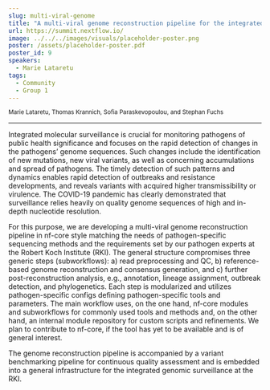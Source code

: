 ```yaml
---
slug: multi-viral-genome
title: "A multi-viral genome reconstruction pipeline for the integrated molecular surveillance at the RKI"
url: https://summit.nextflow.io/
image: ../../../images/visuals/placeholder-poster.png
poster: /assets/placeholder-poster.pdf
poster_id: 9
speakers:
  - Marie Lataretu
tags:
  - Community
  - Group 1
---
```


<div className="mb-8">
  <small className="typo-small">
    Marie	Lataretu, Thomas Krannich, Sofia Paraskevopoulou, and Stephan Fuchs
  </small>
</div>

<hr className="border-t border-gray-50 mb-4 opacity-20" />

Integrated molecular surveillance is crucial for monitoring pathogens of public health significance and focuses on the rapid detection of changes in the pathogens’ genome sequences. Such changes include the identification of new mutations, new viral variants, as well as concerning accumulations and spread of pathogens. The timely detection of such patterns and dynamics enables rapid detection of outbreaks and resistance developments, and reveals variants with acquired higher transmissibility or virulence. The COVID-19 pandemic has clearly demonstrated that surveillance relies heavily on quality genome sequences of high and in-depth nucleotide resolution.

For this purpose, we are developing a multi-viral genome reconstruction pipeline in nf-core style matching the needs of pathogen-specific sequencing methods and the requirements set by our pathogen experts at the Robert Koch Institute (RKI). The general structure compromises three generic steps (subworkflows): a) read preprocessing and QC, b) reference-based genome reconstruction and consensus generation, and c) further post-reconstruction analysis, e.g., annotation, lineage assignment, outbreak detection, and phylogenetics. Each step is modularized and utilizes pathogen-specific configs defining pathogen-specific tools and parameters. The main workflow uses, on the one hand, nf-core modules and subworkflows for commonly used tools and methods and, on the other hand, an internal module repository for custom scripts and refinements. We plan to contribute to nf-core, if the tool has yet to be available and is of general interest.

The genome reconstruction pipeline is accompanied by a variant benchmarking pipeline for continuous quality assessment and is embedded into a general infrastructure for the integrated genomic surveillance at the RKI.
